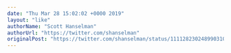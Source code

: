 ```yaml
---
date: "Thu Mar 28 15:02:02 +0000 2019"
layout: "like"
authorName: "Scott Hanselman"
authorUrl: "https://twitter.com/shanselman"
originalPost: "https://twitter.com/shanselman/status/1111282302489903104"
---
```

